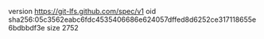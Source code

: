 version https://git-lfs.github.com/spec/v1
oid sha256:05c3562eabc6fdc4535406686e624057dffed8d6252ce317118655e6bdbbdf3e
size 2752

